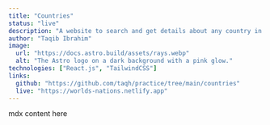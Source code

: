 ```yaml
---
title: "Countries"
status: "live"
description: "A website to search and get details about any country in the world."
author: "Taqib Ibrahim"
image:
  url: "https://docs.astro.build/assets/rays.webp"
  alt: "The Astro logo on a dark background with a pink glow."
technologies: ["React.js", "TailwindCSS"]
links:
  github: "https://github.com/taqh/practice/tree/main/countries"
  live: "https://worlds-nations.netlify.app"
---
```


mdx content here
